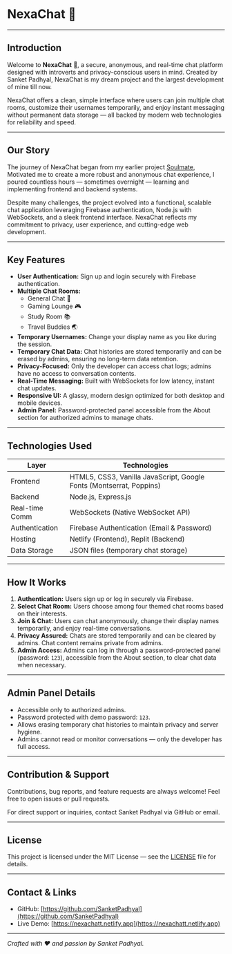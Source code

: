 # NexaChat 📌

---

## Introduction

Welcome to **NexaChat** 📌, a secure, anonymous, and real-time chat platform designed with introverts and privacy-conscious users in mind. Created by Sanket Padhyal, NexaChat is my dream project and the largest development of mine till now.

NexaChat offers a clean, simple interface where users can join multiple chat rooms, customize their usernames temporarily, and enjoy instant messaging without permanent data storage — all backed by modern web technologies for reliability and speed.

---

## Our Story

The journey of NexaChat began from my earlier project [Soulmate](https://github.com/SanketPadhyal/soulbuddy), Motivated me to create a more robust and anonymous chat experience, I poured countless hours — sometimes overnight — learning and implementing frontend and backend systems.

Despite many challenges, the project evolved into a functional, scalable chat application leveraging Firebase authentication, Node.js with WebSockets, and a sleek frontend interface. NexaChat reflects my commitment to privacy, user experience, and cutting-edge web development.

---

## Key Features

- **User Authentication:** Sign up and login securely with Firebase authentication.
- **Multiple Chat Rooms:**  
  - General Chat 📧  
  - Gaming Lounge 🎮
  - Study Room 📚
  - Travel Buddies 🌏
- **Temporary Usernames:** Change your display name as you like during the session.
- **Temporary Chat Data:** Chat histories are stored temporarily and can be erased by admins, ensuring no long-term data retention.
- **Privacy-Focused:** Only the developer can access chat logs; admins have no access to conversation contents.
- **Real-Time Messaging:** Built with WebSockets for low latency, instant chat updates.
- **Responsive UI:** A glassy, modern design optimized for both desktop and mobile devices.
- **Admin Panel:** Password-protected panel accessible from the About section for authorized admins to manage chats.

---

## Technologies Used

| Layer           | Technologies                             |
|-----------------|----------------------------------------|
| Frontend        | HTML5, CSS3, Vanilla JavaScript, Google Fonts (Montserrat, Poppins) |
| Backend         | Node.js, Express.js                    |
| Real-time Comm  | WebSockets (Native WebSocket API)      |
| Authentication  | Firebase Authentication (Email & Password) |
| Hosting         | Netlify (Frontend), Replit (Backend)   |
| Data Storage    | JSON files (temporary chat storage)    |

---

## How It Works

1. **Authentication:** Users sign up or log in securely via Firebase.
2. **Select Chat Room:** Users choose among four themed chat rooms based on their interests.
3. **Join & Chat:** Users can chat anonymously, change their display names temporarily, and enjoy real-time conversations.
4. **Privacy Assured:** Chats are stored temporarily and can be cleared by admins. Chat content remains private from admins.
5. **Admin Access:** Admins can log in through a password-protected panel (password: `123`), accessible from the About section, to clear chat data when necessary.

---

## Admin Panel Details

- Accessible only to authorized admins.
- Password protected with demo password: `123`.
- Allows erasing temporary chat histories to maintain privacy and server hygiene.
- Admins cannot read or monitor conversations — only the developer has full access.

---

## Contribution & Support

Contributions, bug reports, and feature requests are always welcome! Feel free to open issues or pull requests.

For direct support or inquiries, contact Sanket Padhyal via GitHub or email.

---

## License

This project is licensed under the MIT License — see the [LICENSE](LICENSE) file for details.

---

## Contact & Links

- GitHub: [https://github.com/SanketPadhyal](https://github.com/SanketPadhyal)  
- Live Demo: [https://nexachatt.netlify.app](https://nexachatt.netlify.app)

---

*Crafted with ❤️ and passion by Sanket Padhyal.*




